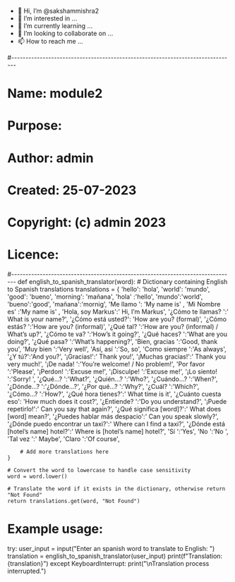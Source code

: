- 👋 Hi, I’m @sakshammishra2
- 👀 I’m interested in ...
- 🌱 I’m currently learning ...
- 💞️ I’m looking to collaborate on ...
- 📫 How to reach me ...

<!---
sakshammishra2/sakshammishra2 is a ✨ special ✨ repository because its `README.md` (this file) appears on your GitHub profile.
You can click the Preview link to take a look at your changes.
--->#-------------------------------------------------------------------------------
# Name:        module2
# Purpose:
#
# Author:      admin
#
# Created:     25-07-2023
# Copyright:   (c) admin 2023
# Licence:     <your licence>
#-------------------------------------------------------------------------------
def english_to_spanish_translator(word):
    # Dictionary containing English to Spanish translations
    translations = {
     'hello': 'hola',
     'world': 'mundo',
     'good': 'bueno',
     'morning': 'mañana',
     'hola'   :'hello',
     'mundo':'world',
     'bueno':'good',
     'mañana':'mornig',
     'Me llamo ':    'My name is' ,
     'Mi Nombre es'    :'My name is' ,
     'Hola, soy Markus':'     Hi, I’m Markus',
     '¿Cómo te llamas? ':'    What is your name?',
     '¿Cómo está usted?':    'How are you? (formal)',
     '¿Cómo estás?     ':'How are you? (informal)',
     '¿Qué tal?     ':'How are you? (informal) / What’s up?',
      '¿Cómo te va?     ':'How’s it going?',
     '¿Qué haces?     ':'What are you doing?',
     '¿Qué pasa?    ':'What’s happening?',
     'Bien, gracias     ':'Good, thank you',
     'Muy bien    ':'Very well',
     'Así, así     ':'So, so',
     'Como siempre    ':'As always',
     '¿Y tú?':'And you?',
     '¡Gracias!':'     Thank you!',
     '¡Muchas gracias!':'     Thank you very much!',
     '¡De nada!     ':'You’re welcome! / No problem!',
      'Por favor    ':'Please',
     '¡Perdon!     ':'Excuse me!',
     '¡Disculpe!    ':'Excuse me!',
     '¡Lo siento!     ':'Sorry! ',
     '¿Qué…?     ':'What?',
     '¿Quién…?     ':'Who?',
      '¿Cuándo…?     ':'When?',
     '¿Dónde…?    ':'¿Dónde…?',
     '¿Por qué…?    ':'Why?',
     '¿Cuál?     ':'Which?',
     '¿Cómo…?     ':'How?',
     '¿Qué hora tienes?':'     What time is it',
     '¿Cuánto cuesta eso':    'How much does it cost?',
     '¿Entiende?     ':'Do you understand?',
     '¡Puede repetirlo!':'    Can you say that again?',
     '¿Qué significa [word]?':'    What does [word] mean?',
     '¿Puedes hablar más despacio':'    Can you speak slowly?',
     '¿Dónde puedo encontrar un taxi?':'    Where can I find a taxi?',
     '¿Dónde está [hotel’s name] hotel?':'    Where is [hotel’s name] hotel?',
     'Sí     ':'Yes',
     'No    ':'No ',
     'Tal vez ':'    Maybe',
     'Claro    ':'Of course',



        # Add more translations here
    }

    # Convert the word to lowercase to handle case sensitivity
    word = word.lower()

    # Translate the word if it exists in the dictionary, otherwise return "Not Found"
    return translations.get(word, "Not Found")

# Example usage:
try:
    user_input = input("Enter an  spanish word to translate to English: ")
    translation = english_to_spanish_translator(user_input)
    print(f"Translation: {translation}")
except KeyboardInterrupt:
    print("\nTranslation process interrupted.")




